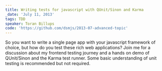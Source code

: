 ```yaml
---
title: Writing tests for javascript with QUnit/Sinon and Karma
_date: 'July 11, 2013'
tags: TDD
speaker: Toran Billups
code: 'https://github.com/dsmjs/2013-07-advanced-topic'
---
```


So you want to write a single page app with your javascript framework of
choice, but how do you test these rich web applications? Join me for a
discussion about my frontend testing journey and a hands on demo of QUnit/Sinon
and the Karma test runner. Some basic understanding of unit testing is
recommended but not required.
